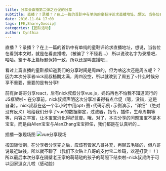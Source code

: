 ```yaml
---
title: 分享会直播第二弹之仓促的分享
subtitle: 直播？？录播？？在上一篇的首趴中有单纯的童鞋评论求直播地址，想说，当各位在看到本文时，就是在看直播啦，（被骗了？不怪我...）
date: 2016-11-04 17:00
tags: [FE,Share,Gossip]
categories: [团队活动]
author: Cynthia
---
```


直播？？录播？？在上一篇的首趴中有单纯的童鞋评论求直播地址，想说，当各位在看到本文时，就是在看直播啦，（被骗了？不怪我...） 所以说改名字为录播吧，哈哈。鉴于与上篇标题保持一致，所以还是叫直播吧...

看过上篇直播的童鞋都知道我们的分享时间是周四的，但为啥这次还是周五呢？？因为本次分享者nick叔叔档期太满，周四没空，所以就改到了周五了~什么时候分享不重要，重要的是有分享!!

<!--more-->

前有jin哥哥分享react，后有nick叔叔分享vue.js，妈妈再也不怕我不知道流行的JS框架啦~ 在分享前，nick叔叔声明这次分享准备得有点仓促（嗯，没错，这是自谦）。nick叔叔在这一个半小时中用ppt+图+代码示例+示例演示，“详细”（绝对没有反义）地给我们分享了vue的数据绑定，过滤器，指令，插件，生命周期等等，内容之丰富，让本宝宝消化得好蓝廋。哦，对了，本次分享的问题宝宝不是本宝宝，而是由Allen宝宝与AlanZhang宝宝担任，我们都是在认真听的...

插播一张现场图
![vue分享现场](/images/share/2-1.jpg)

按国际惯例，在分享者分享完之后，应该有管家八哥补充，再聊五毛钱的，但八哥说最近缺钱，所以就不聊了（我们下次贴上八哥的支付宝二维码，欢迎打赏！！）所以最后本次分享在隔壁老王家的萌萌哒的孩子的萌照下结束啦~nick叔叔终于可以回家逗女儿啦（感动脸）
